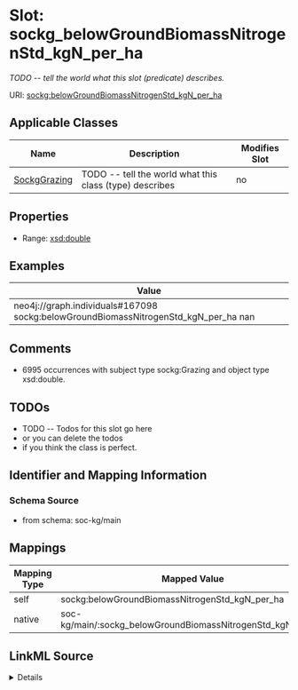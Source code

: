 

# Slot: sockg_belowGroundBiomassNitrogenStd_kgN_per_ha


_TODO -- tell the world what this slot (predicate) describes._





URI: [sockg:belowGroundBiomassNitrogenStd_kgN_per_ha](http://www.semanticweb.org/sockg/ontologies/2024/0/soil-carbon-ontology/belowGroundBiomassNitrogenStd_kgN_per_ha)



<!-- no inheritance hierarchy -->





## Applicable Classes

| Name | Description | Modifies Slot |
| --- | --- | --- |
| [SockgGrazing](../classes/SockgGrazing.md) | TODO -- tell the world what this class (type) describes |  no  |







## Properties

* Range: [xsd:double](http://www.w3.org/2001/XMLSchema#double)






## Examples

| Value |
| --- |
| neo4j://graph.individuals#167098 sockg:belowGroundBiomassNitrogenStd_kgN_per_ha nan |

## Comments

* 6995 occurrences with subject type sockg:Grazing and object type xsd:double.

## TODOs

* TODO -- Todos for this slot go here
* or you can delete the todos
* if you think the class is perfect.

## Identifier and Mapping Information







### Schema Source


* from schema: soc-kg/main




## Mappings

| Mapping Type | Mapped Value |
| ---  | ---  |
| self | sockg:belowGroundBiomassNitrogenStd_kgN_per_ha |
| native | soc-kg/main/:sockg_belowGroundBiomassNitrogenStd_kgN_per_ha |




## LinkML Source

<details>
```yaml
name: sockg_belowGroundBiomassNitrogenStd_kgN_per_ha
description: TODO -- tell the world what this slot (predicate) describes.
todos:
- TODO -- Todos for this slot go here
- or you can delete the todos
- if you think the class is perfect.
comments:
- 6995 occurrences with subject type sockg:Grazing and object type xsd:double.
examples:
- value: neo4j://graph.individuals#167098 sockg:belowGroundBiomassNitrogenStd_kgN_per_ha
    nan
from_schema: soc-kg/main
rank: 1000
slot_uri: sockg:belowGroundBiomassNitrogenStd_kgN_per_ha
alias: sockg_belowGroundBiomassNitrogenStd_kgN_per_ha
domain_of:
- sockg_Grazing
range: double

```
</details>